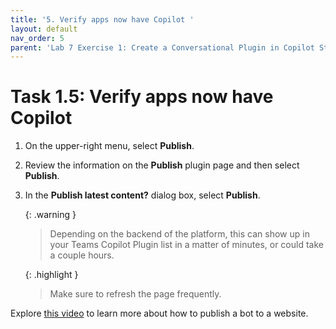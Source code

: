 ```yaml
---
title: '5. Verify apps now have Copilot '
layout: default
nav_order: 5
parent: 'Lab 7 Exercise 1: Create a Conversational Plugin in Copilot Studio'
---
```


# Task 1.5: Verify apps now have Copilot 


1. On the upper-right menu, select **Publish**. 

1. Review the information on the **Publish** plugin page and then select **Publish**. 

1. In the **Publish latest content?** dialog box, select **Publish**. 

    {: .warning }
    > Depending on the backend of the platform, this can show up in your Teams Copilot Plugin list in a matter of minutes, or could take a couple hours. 

    {: .highlight }
    > Make sure to refresh the page frequently. 
	
Explore [this video](https://www.microsoft.com/en-us/videoplayer/embed/RE4mGa9?postJsllMsg=true) to learn more about how to publish a bot to a website.